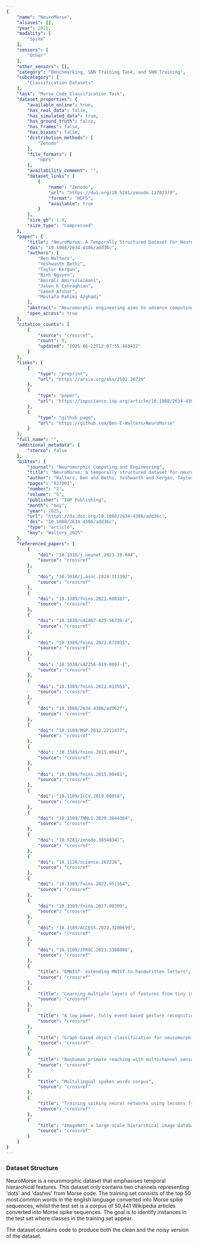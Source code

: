 ```yaml
---
{
    "name": "NeuroMorse",
    "aliases": [],
    "year": 2025,
    "modality": [
        "Spike"
    ],
    "sensors": [
        "Other"
    ],
    "other_sensors": [],
    "category": "Benchmarking, SNN Training Task, and SNN Training",
    "subcategory": [
        "Classification Datasets"
    ],
    "task": "Morse Code Classification Task",
    "dataset_properties": {
        "available_online": true,
        "has_real_data": false,
        "has_simulated_data": true,
        "has_ground_truth": false,
        "has_frames": false,
        "has_biases": false,
        "distribution_methods": [
            "Zenodo"
        ],
        "file_formats": [
            "HDF5"
        ],
        "availability_comment": "",
        "dataset_links": [
            {
                "name": "Zenodo",
                "url": "https://doi.org/10.5281/zenodo.12702379",
                "format": "HDF5",
                "available": true
            }
        ],
        "size_gb": 1.8,
        "size_type": "Compressed"
    },
    "paper": {
        "title": "NeuroMorse: A Temporally Structured Dataset For Neuromorphic Computing",
        "doi": "10.1088/2634-4386/add36c",
        "authors": [
            "Ben Walters",
            "Yeshwanth Bethi",
            "Taylor Kergan",
            "Binh Nguyen",
            "Amirali Amirsoleimani",
            "Jason K Eshraghian",
            "Saeed Afshar",
            "Mostafa Rahimi Azghadi"
        ],
        "abstract": "Neuromorphic engineering aims to advance computing by mimicking the brain's efficient processing, where data is encoded as asynchronous temporal events. This eliminates the need for a synchronisation clock and minimises power consumption when no data is present. However, many benchmarks for neuromorphic algorithms primarily focus on spatial features, neglecting the temporal dynamics that are inherent to most sequence-based tasks. This gap may lead to evaluations that fail to fully capture the unique strengths and characteristics of neuromorphic systems. In this paper, we present NeuroMorse, a temporally structured dataset designed for benchmarking neuromorphic learning systems. NeuroMorse converts the top 50 words in the English language into temporal Morse code spike sequences. Despite using only two input spike channels for Morse dots and dashes, complex information is encoded through temporal patterns in the data. The proposed benchmark contains feature hierarchy at multiple temporal scales that test the capacity of neuromorphic algorithms to decompose input patterns into spatial and temporal hierarchies. We demonstrate that our training set is challenging to categorise using a linear classifier and that identifying keywords in the test set is difficult using conventional methods. The NeuroMorse dataset is available at Zenodo, with our accompanying code on GitHub at https://github.com/Ben-E-Walters/NeuroMorse.",
        "open_access": true
    },
    "citation_counts": [
        {
            "source": "crossref",
            "count": 0,
            "updated": "2025-06-23T12:07:55.483432"
        }
    ],
    "links": [
        {
            "type": "preprint",
            "url": "https://arxiv.org/abs/2502.20729"
        },
        {
            "type": "paper",
            "url": "https://iopscience.iop.org/article/10.1088/2634-4386/add36c"
        },
        {
            "type": "github_page",
            "url": "https://github.com/Ben-E-Walters/NeuroMorse"
        }
    ],
    "full_name": "",
    "additional_metadata": {
        "stereo": false
    },
    "bibtex": {
        "journal": "Neuromorphic Computing and Engineering",
        "title": "NeuroMorse: a temporally structured dataset for neuromorphic computing",
        "author": "Walters, Ben and Bethi, Yeshwanth and Kergan, Taylor and Nguyen, Binh and Amirsoleimani, Amirali and Eshraghian, Jason K and Afshar, Saeed and Rahimi Azghadi, Mostafa",
        "pages": "027001",
        "number": "2",
        "volume": "5",
        "publisher": "IOP Publishing",
        "month": "may",
        "year": 2025,
        "url": "https://dx.doi.org/10.1088/2634-4386/add36c",
        "doi": "10.1088/2634-4386/add36c",
        "type": "article",
        "key": "Walters_2025"
    },
    "referenced_papers": [
        {
            "doi": "10.1016/j.neunet.2023.10.044",
            "source": "crossref"
        },
        {
            "doi": "10.1016/j.asoc.2024.111392",
            "source": "crossref"
        },
        {
            "doi": "10.3389/fnins.2021.608567",
            "source": "crossref"
        },
        {
            "doi": "10.1038/s41467-025-56739-4",
            "source": "crossref"
        },
        {
            "doi": "10.3389/fnins.2022.873935",
            "source": "crossref"
        },
        {
            "doi": "10.1038/s42256-019-0097-1",
            "source": "crossref"
        },
        {
            "doi": "10.3389/fnins.2022.813555",
            "source": "crossref"
        },
        {
            "doi": "10.1088/2634-4386/ad962f",
            "source": "crossref"
        },
        {
            "doi": "10.1109/MSP.2012.2211477",
            "source": "crossref"
        },
        {
            "doi": "10.3389/fnins.2015.00437",
            "source": "crossref"
        },
        {
            "doi": "10.3389/fnins.2015.00481",
            "source": "crossref"
        },
        {
            "doi": "10.1109/ICCV.2019.00058",
            "source": "crossref"
        },
        {
            "doi": "10.1109/TNNLS.2020.3044364",
            "source": "crossref"
        },
        {
            "doi": "10.5281/zenodo.3854034)",
            "source": "crossref"
        },
        {
            "doi": "10.1126/science.267326",
            "source": "crossref"
        },
        {
            "doi": "10.3389/fnins.2022.951164",
            "source": "crossref"
        },
        {
            "doi": "10.3389/fnins.2017.00309",
            "source": "crossref"
        },
        {
            "doi": "10.1109/ACCESS.2022.3200699",
            "source": "crossref"
        },
        {
            "doi": "10.1109/JPROC.2023.3308088",
            "source": "crossref"
        },
        {
            "title": "EMNIST: extending MNIST to handwritten letters",
            "source": "crossref"
        },
        {
            "title": "Learning multiple layers of features from tiny images",
            "source": "crossref"
        },
        {
            "title": "A low power, fully event-based gesture recognition system",
            "source": "crossref"
        },
        {
            "title": "Graph-based object classification for neuromorphic vision sensing",
            "source": "crossref"
        },
        {
            "title": "Nonhuman primate reaching with multichannel sensorimotor cortex electrophysiology",
            "source": "crossref"
        },
        {
            "title": "Multilingual spoken words corpus",
            "source": "crossref"
        },
        {
            "title": "Training spiking neural networks using lessons from deep learning",
            "source": "crossref"
        },
        {
            "title": "ImageNet: a large-scale hierarchical image database",
            "source": "crossref"
        }
    ]
}
---
```



### Dataset Structure

NeuroMorse is a neuromorphic dataset that emphasises temporal hierarchical features. This dataset only contains two channels representing 'dots' and 'dashes' from Morse code. The training set consists of the top 50 most common words in the english language converted into Morse spike sequences, whilst the test set is a corpus of 50,441 Wikipedia articles converted into Morse spike sequences. The goal is to identify instances in the test set where classes in the training set appear.

The dataset contains code to produce both the clean and the noisy version of the dataset.